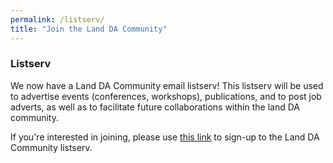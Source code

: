 ```yaml
---
permalink: /listserv/
title: "Join the Land DA Community"
---
```

### Listserv

We now have a Land DA Community email listserv! This listserv will be used to advertise events (conferences, workshops), publications, and  to post job adverts, as well as to facilitate future collaborations within the land DA community. 

If you're interested in joining, please use [this link](https://listserv.cuit.columbia.edu/scripts/wa.exe?SUBED1=land-da-community&A=1) to sign-up to the Land DA Community listserv.
